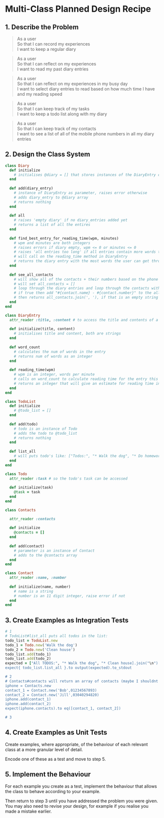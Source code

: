 # Multi-Class Planned Design Recipe

## 1. Describe the Problem
 
> As a user  
> So that I can record my experiences  
> I want to keep a regular diary

> As a user  
> So that I can reflect on my experiences  
> I want to read my past diary entries 

> As a user  
> So that I can reflect on my experiences in my busy day  
> I want to select diary entries to read based on how much time I have and my
> reading speed

> As a user  
> So that I can keep track of my tasks  
> I want to keep a todo list along with my diary

> As a user  
> So that I can keep track of my contacts  
> I want to see a list of all of the mobile phone numbers in all my diary
> entries


## 2. Design the Class System

```ruby
class Diary
  def initialize
    # initialises @diary = [] that stores instances of the DiaryEntry class
  end
  
  def add(diary_entry)
    # instance of DiaryEntry as parameter, raises error otherwise
    # adds diary_entry to @diary array
    # returns nothing
  end
  
  def all
    # raises 'empty diary' if no diary_entries added yet
    # returns a list of all the entires
  end
  
  def find_best_entry_for_reading_time(wpm, minutes)
    # wpm and minutes are both integers
    # raises errors if diary empty, wpm <= 0 or minutes <= 0
    # raises 'all entries too long' if all entries contain more words than the user can read with the given wpm and minutes
    # will call on the reading_time method in DiaryEntry
    # returns the diary entry with the most words the user can get through in the given wpm and minutes
  end
  
  def see_all_contacts
    # will show all of the contacts + their numbers based on the phone numbers found in the diary entries
    # will set all_contacts = []
    # loop through the diary entries and loop through the contacts within, then check if diary entries include? the contact.number.to_s
    # if true then add "#{contact.name} - #{contact.number}" to the all_contacts array
    # then returns all_contacts.join(', '), if that is an empty string then return 'no contacts found within diary'
  end
end

class DiaryEntry
  attr_reader :title, :content # to access the title and contents of a given entry
  
  def initialize(title, content)
    # initialises title and content, both are strings
  end
  
  def word_count
    # calculates the num of words in the entry
    # returns num of words as an integer
  end
  
  def reading_time(wpm)
    # wpm is an integer, words per minute
    # calls on word_count to calculate reading time for the entry this method is called on
    # returns an integer that will give an estimate for reading time in minutes
  end
end

class TodoList
  def initialize
    # @todo_list = []
  end
  
  def add(todo)
    # todo is an instance of Todo
    # adds the todo to @todo_list
    # returns nothing
  end
  
  def list_all
    # will puts todo's like: ["Todos:", "* Walk the dog", "* Do homework"].join("\n") + "\n"
  end
end

class Todo
  attr_reader :task # so the todo's task can be accessed
  
  def initialize(task)
    @task = task
  end
end

class Contacts

  attr_reader :contacts
  
  def initialize
    @contacts = []
  end
  
  def add(contact)
    # parameter is an instance of Contact
    # adds to the @contacts array
  end
end

class Contact
  attr_reader :name, :number
  
  def initialize(name, number)
    # name is a string
    # number is an 11 digit integer, raise error if not
  end
end

```
 
## 3. Create Examples as Integration Tests
 
```ruby
# 1 
# TodoList#list_all puts all todos in the list:
todo_list = TodoList.new
todo_1 = Todo.new('Walk the dog')
todo_2 = Todo.new('Clean house')
todo_list.add(todo_1)
todo_list.add(todo_2)
expected = ["All TODOS:", "* Walk the dog", "* Clean house].join("\n") + "\n"
expect{ todo_list.list_all }.to output(expected).to_stdout

# 2 
# Contacts#contacts will return an array of contacts (maybe I shouldnt have called everything contacts haha)
iphone = Contacts.new
contact_1 = Contact.new('Bob',01234567893)
contact_2 = Contact.new('Jill',03040294820)
iphone.add(contact_1)
iphone.add(contact_2)
expect(iphone.contacts).to eq([contact_1, contact_2])

# 3
```
 
## 4. Create Examples as Unit Tests
 
Create examples, where appropriate, of the behaviour of each relevant class at
a more granular level of detail.
 
Encode one of these as a test and move to step 5.
 
## 5. Implement the Behaviour
 
For each example you create as a test, implement the behaviour that allows the
class to behave according to your example.
 
Then return to step 3 until you have addressed the problem you were given. You
may also need to revise your design, for example if you realise you made a
mistake earlier.
